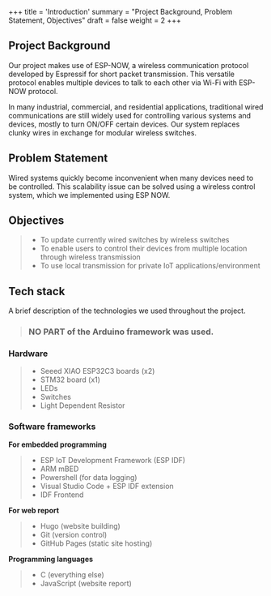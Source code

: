 +++
title = 'Introduction'
summary = "Project Background, Problem Statement, Objectives"
draft = false
weight = 2
+++

## Project Background
Our project makes use of ESP-NOW, a wireless communication protocol developed by Espressif for short packet transmission. This versatile protocol enables multiple devices to talk to each other via Wi-Fi with ESP-NOW protocol.

In many industrial, commercial, and residential applications, traditional wired communications are still widely used for controlling various systems and devices, mostly to turn ON/OFF certain devices. Our system replaces clunky wires in exchange for modular wireless switches.

## Problem Statement
Wired systems quickly become inconvenient when many devices need to be controlled. This scalability issue can be solved using a wireless control system, which we implemented using ESP NOW.


## Objectives
> - To update currently wired switches by wireless switches
> - To enable users to control their devices from multiple location through wireless transmission
> - To use local transmission for private IoT applications/environment

## Tech stack

A brief description of the technologies we used throughout the project.
> ### NO PART of the Arduino framework was used.

### Hardware
> - Seeed XIAO ESP32C3 boards (x2)
> - STM32 board (x1)
> - LEDs
> - Switches
> - Light Dependent Resistor

### Software frameworks
**For embedded programming**
> - ESP IoT Development Framework (ESP IDF)
> - ARM mBED
> - Powershell (for data logging)
> - Visual Studio Code + ESP IDF extension
> - IDF Frontend

**For web report**
> - Hugo (website building)
> - Git (version control)
> - GitHub Pages (static site hosting)

**Programming languages**
> - C (everything else)
> - JavaScript (website report)
